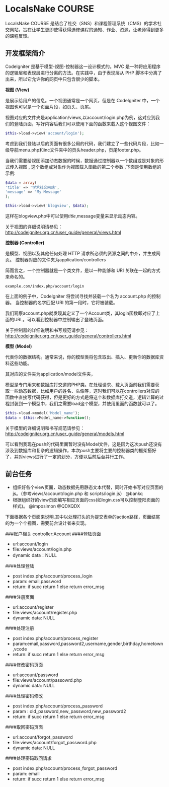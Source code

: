 LocalsNake COURSE
=================
LocalsNake COURSE 是结合了社交（SNS）和课程管理系统（CMS）的学术社交网站，旨在让学生更即使得获得选修课程的通知、作业、资源，让老师得到更多的课程反馈。

开发框架简介
-----
CodeIgniter 是基于模型-视图-控制器这一设计模式的。MVC 是一种将应用程序的逻辑层和表现层进行分离的方法。在实践中，由于表现层从 PHP 脚本中分离了出来，所以它允许你的网页中只包含很少的脚本。

**视图 (View)**

是展示给用户的信息。一个视图通常是一个网页，但是在 CodeIgniter 中，一个视图也可以是一个页面片段，如页头、页尾。

视图对应的文件夹是application/views,以account/login.php为例，这对应到我们的登陆页面，写好内容后我们可以使用下面的函数来载入这个视图文件：

``` php
$this->load->view('account/login');
```

考虑到我们登陆以后的页面有很多公用的代码，我们建立了一些代码片段，比如一级导航menu.php和inc文件夹中的页头header.php，页尾footer.php。

当我们需要给视图添加动态数据的时候，数据通过控制器以一个数组或是对象的形式传入视图 , 这个数组或对象作为视图载入函数的第二个参数 .下面是使用数组的示例:

```php
$data = array(
'title' => '学术社交网站',
'message' => 'My Message'
);

$this->load->view('blogview', $data);
```

这样在blogview.php中可以使用$title,$message变量来显示动态内容。

关于视图的详细说明请参见：http://codeigniter.org.cn/user_guide/general/views.html


**控制器 (Controller)**

是模型、视图以及其他任何处理 HTTP 请求所必须的资源之间的中介，并生成网页。
控制器对应的文件夹为application/controllers

简而言之，一个控制器就是一个类文件，是以一种能够和 URI 关联在一起的方式来命名的。

```
example.com/index.php/account/login
```

在上面的例子中，CodeIgniter 将尝试寻找并装载一个名为 account.php 的控制器。
当控制器的名字匹配 URI 的第一段时，它将被装载。

我们观察account.php就发现其定义了一个Account类，其login函数即对应了上面的URL。可以看到控制器中控制输出了登陆页面。

关于控制器的详细说明和书写规范请参见：http://codeigniter.org.cn/user_guide/general/controllers.html



**模型 (Model)** 

代表你的数据结构。通常来说，你的模型类将包含取出、插入、更新你的数据库资料这些功能。

其对应的文件夹为application/model文件夹，

模型是专门用来和数据库打交道的PHP类。在处理请求、载入页面前我们需要获取一些动态数据，比如用户的姓名、头像等，这时我们可以在controllers对应的函数中直接写代码获得，但是更好的方式是将这个和数据库打交道，逻辑计算的过程封装到一个模型中，我们之需要load这个模型，并使用里面的函数就可以了。

```php
$this->load->model('Model_name');
$data = $this->Model_name->function();
```

关于模型的详细说明和书写规范请参见：http://codeigniter.org.cn/user_guide/general/models.html

可以看到我现在push的代码里面暂时没有Model文件，这是因为这次push还没有涉及到数据库和复杂的逻辑操作，本次push主要将主要的控制器类的框架搭好了，并对views进行了一定的划分，方便以后前后台并行工作。

前台任务
-----
* 组织好各个view页面，动态数据先用静态文本代替，同时开始书写对应页面的js。（参考views/account/login.php 和 scripts/login.js） @bankq
* 根据组织好的view页面编写相应页面的css(如login.css可以控制登陆页面的样式)。 @imposimon @QDXQDX

下面根据各个页面来说明.其中以处理打头的为提交表单的action路径，页面结尾的为一个个视图，需要前台设计者来实现。

###账户相关
controller:Account
####登陆页面
* url:account/login
* file:views/account/login.php
* dynamic data：NULL

####处理登陆
* post index.php/account/process_login
* param: email,password
* return: if succ return 1  else return error_msg

####注册页面
* url:account/register
* file:views/account/register.php
* dynamic data: NULL

####处理注册
* post index.php/account/process_register
* param:email,password,password2,username,gender,birthday,hometown,vcode
* return: if succ return 1  else return error_msg

####修改密码页面
* url:account/password
* file:views/account/passowrd.php
* dynamic data: NULL

####处理密码修改
* post index.php/account/process_password
* param : old_password,new_password,new_password2
* return: if succ return 1  else return error_msg


####取回密码页面
* url:account/forgot_password
* file:views/account/forgot_password.php
* dynamic data: NULL

####处理密码取回请求
* post index.php/account/process_forgot_password
* param: email
* return: if succ return 1  else return error_msg

